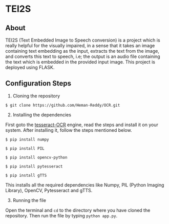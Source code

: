 # TEI2S

## About
TEI2S (Text Embedded Image to Speech conversion) is a project which is really helpful for the visually impaired, in a sense that it takes an image containing text embedding as the input, extracts the text from the image, and converts this text to speech, i.e; the output is an audio file containing the text which is embedded in the provided input image. This project is deployed using FLASK.

## Configuration Steps
1. Cloning the repository

```
$ git clone https://github.com/Heman-Reddy/OCR.git
```

2. Installing the dependencies

First goto the [tesseract-OCR](https://github.com/tesseract-ocr/tesseract/wiki) engine, read the steps and install it on your system. After installing it, follow the steps mentioned below.

```
$ pip install numpy

$ pip install PIL

$ pip install opencv-python

$ pip install pytesseract

$ pip install gTTS

```
This installs all the required dependencies like Numpy, PIL (Python Imaging Library), OpenCV, Pytesseract and gTTS.

3. Running the file

Open the terminal and `cd` to the directory where you have cloned the repository. Then run the file by typing `python app.py`.
